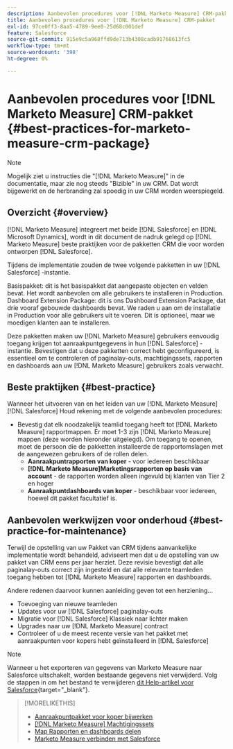 ```yaml
---
description: Aanbevolen procedures voor [!DNL Marketo Measure] CRM-pakket - [!DNL Marketo Measure]
title: Aanbevolen procedures voor [!DNL Marketo Measure] CRM-pakket
exl-id: 97ce0ff3-8aa5-4789-9ee0-25d68c001def
feature: Salesforce
source-git-commit: 915e9c5a968ffd9de713b4308cadb91768613fc5
workflow-type: tm+mt
source-wordcount: '398'
ht-degree: 0%

---
```


# Aanbevolen procedures voor [!DNL Marketo Measure] CRM-pakket {#best-practices-for-marketo-measure-crm-package}

>[!NOTE]
>
>Mogelijk ziet u instructies die &quot;[!DNL Marketo Measure]&quot; in de documentatie, maar zie nog steeds &quot;Bizible&quot; in uw CRM. Dat wordt bijgewerkt en de herbranding zal spoedig in uw CRM worden weerspiegeld.

## Overzicht {#overview}

[!DNL Marketo Measure] integreert met beide [!DNL Salesforce] en [!DNL Microsoft Dynamics], wordt in dit document de nadruk gelegd op [!DNL Marketo Measure] beste praktijken voor de pakketten CRM die voor worden ontworpen [!DNL Salesforce].

Tijdens de implementatie zouden de twee volgende pakketten in uw [!DNL Salesforce] -instantie.

Basispakket: dit is het basispakket dat aangepaste objecten en velden bevat. Het wordt aanbevolen om alle gebruikers te installeren in Production.
Dashboard Extension Package: dit is ons Dashboard Extension Package, dat drie vooraf gebouwde dashboards bevat. We raden u aan om de installatie in Production voor alle gebruikers uit te voeren. Dit is optioneel, maar we moedigen klanten aan te installeren.

Deze pakketten maken uw [!DNL Marketo Measure] gebruikers eenvoudig toegang krijgen tot aanraakpuntgegevens in hun [!DNL Salesforce] -instantie. Bevestigen dat u deze pakketten correct hebt geconfigureerd, is essentieel om te controleren of paginalay-outs, machtigingssets, rapporten en dashboards aan uw [!DNL Marketo Measure] gebruikers zoals verwacht.

## Beste praktijken {#best-practice}

Wanneer het uitvoeren van en het leiden van uw [!DNL Marketo Measure] [!DNL Salesforce] Houd rekening met de volgende aanbevolen procedures:

* Bevestig dat elk noodzakelijk teamlid toegang heeft tot [!DNL Marketo Measure] rapportmappen. Er moet 1-3 zijn [!DNL Marketo Measure] mappen (deze worden hieronder uitgelegd). Om toegang te openen, moet de persoon die de pakketten installeerde de rapportomslagen met de aangewezen gebruikers of de rollen delen.
   * **Aanraakpuntrapporten van koper** - voor iedereen beschikbaar
   * **[!DNL Marketo Measure]Marketingsrapporten op basis van account** - de rapporten worden alleen ingevuld bij klanten van Tier 2 en hoger
   * **Aanraakpuntdashboards van koper** - beschikbaar voor iedereen, hoewel dit pakket facultatief is.

## Aanbevolen werkwijzen voor onderhoud {#best-practice-for-maintenance}

Terwijl de opstelling van uw Pakket van CRM tijdens aanvankelijke implementatie wordt behandeld, adviseert men dat u de opstelling van uw pakket van CRM eens per jaar herziet. Deze revisie bevestigt dat alle paginalay-outs correct zijn ingesteld en dat alle relevante teamleden toegang hebben tot [!DNL Marketo Measure] rapporten en dashboards.

Andere redenen daarvoor kunnen aanleiding geven tot een herziening...

* Toevoeging van nieuwe teamleden
* Updates voor uw [!DNL Salesforce] paginalay-outs
* Migratie voor [!DNL Salesforce] Klassiek naar lichter maken
* Upgrades naar uw [!DNL Marketo Measure] contract
* Controleer of u de meest recente versie van het pakket met aanraakpunten voor kopers hebt geïnstalleerd in [!DNL Salesforce]

>[!NOTE]
>
>Wanneer u het exporteren van gegevens van Marketo Measure naar Salesforce uitschakelt, worden bestaande gegevens niet verwijderd. Volg de stappen in om het bestand te verwijderen [dit Help-artikel voor Salesforce](https://help.salesforce.com/s/articleView?language=en_US&id=sf.c360_a_delete_data_stream_records.htm&type=5){target="_blank"}.

>[!MORELIKETHIS]
>
>* [Aanraakpuntpakket voor koper bijwerken](/help/configuration-and-setup/marketo-measure-and-salesforce/marketo-measure-salesforce-package-installation-and-set-up.md)
>* [[!DNL Marketo Measure] Machtigingssets](/help/configuration-and-setup/marketo-measure-and-salesforce/marketo-measure-permission-sets.md)
>* [Map Rapporten en dashboards delen](https://help.salesforce.com/s/articleView?language=en_US&id=analytics_share_folder.htm&type=0)
>* [Marketo Measure verbinden met Salesforce](/help/configuration-and-setup/marketo-measure-and-salesforce/connect-marketo-measure-to-salesforce.md)
